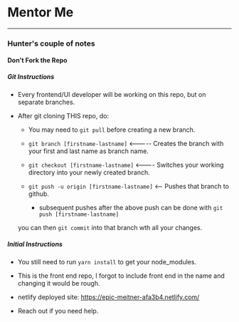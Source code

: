 # Mentor Me 
___

### Hunter's couple of notes
#### Don't **Fork** the Repo
##### Git Instructions
- Every frontend/UI developer will be working on this repo, but on separate branches.

- After git cloning THIS repo, do:
   
   - You may need to `git pull` before creating a new branch.
   
  - `git branch [firstname-lastname]` <-----  Creates the branch with your first and last name as branch name. 
     
  - `git checkout [firstname-lastname]` <---- Switches your working directory into your newly created branch.
  
  - `git push -u origin [firstname-lastname]` <-- Pushes that branch to github.

      - subsequent pushes after the above push can be done with `git push [firstname-lastname]`
   
   you can then `git commit` into that branch wth all your changes.

##### Initial Instructions
- You still need to run `yarn install` to get your node_modules.

- This is the front end repo, I forgot to include front end in the name and changing it would be rough. 

- netlify deployed site: https://epic-meitner-afa3b4.netlify.com/

- Reach out if you need help.

